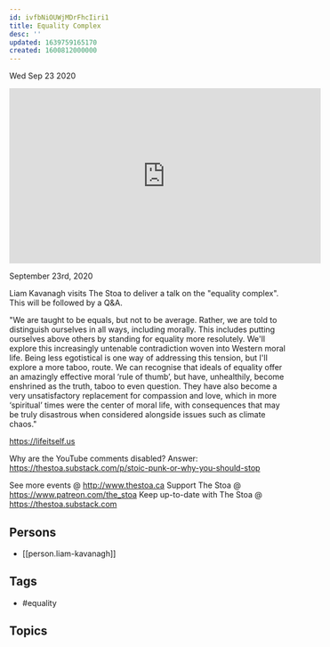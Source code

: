 ```yaml
---
id: ivfbNiOUWjMDrFhcIiri1
title: Equality Complex
desc: ''
updated: 1639759165170
created: 1600812000000
---
```





Wed Sep 23 2020

<iframe width="560" height="315" src="https://www.youtube.com/embed/bZZ7jRoXLhw" title="Equality Complex w/ Liam Kavanagh" frameborder="0" allow="accelerometer; autoplay; clipboard-write; encrypted-media; gyroscope; picture-in-picture" allowfullscreen ></iframe>

September 23rd, 2020

Liam Kavanagh visits The Stoa to deliver a talk on the "equality complex". This will be followed by a Q&A.

"We are taught to be equals, but not to be average. Rather, we are told to distinguish ourselves in all ways, including morally. This includes putting ourselves above others by standing for equality more resolutely. We'll explore this increasingly untenable contradiction woven into Western moral life. Being less egotistical is one way of addressing this tension, but I'll explore a more taboo, route. We can recognise that ideals of equality offer an amazingly effective moral ‘rule of thumb’, but have, unhealthily, become enshrined as the truth, taboo to even question. They have also become a very unsatisfactory replacement for compassion and love, which in more ‘spiritual’ times were the center of moral life, with consequences that may be truly disastrous when considered alongside issues such as climate chaos."

https://lifeitself.us

Why are the YouTube comments disabled? Answer: https://thestoa.substack.com/p/stoic-punk-or-why-you-should-stop

See more events @ http://www.thestoa.ca
Support The Stoa @ https://www.patreon.com/the_stoa
Keep up-to-date with The Stoa @ https://thestoa.substack.com

## Persons

- [[person.liam-kavanagh]]

## Tags

- #equality

## Topics



